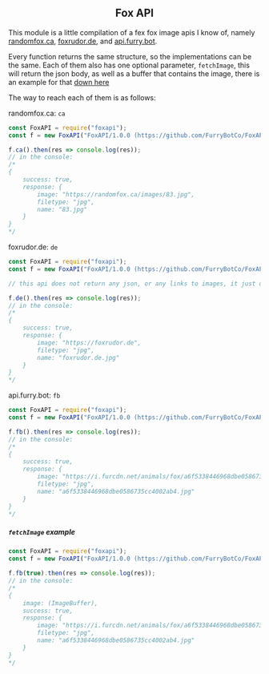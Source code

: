 ## <center>Fox API</center>

This module is a little compilation of a fex fox image apis I know of, namely <a href="https://randomfox.ca">randomfox.ca</a>, <a href="https://foxrudor.de">foxrudor.de</a>, and <a href="https://api.furry.bot/animals/fox">api.furry.bot</a>.

Every function returns the same structure, so the implementations can be the same. Each of them also has one optional parameter, `fetchImage`, this will return the json body, as well as a buffer that contains the image, there is an example for that [down here](#fetchimage-example)


The way to reach each of them is as follows:

randomfox.ca: `ca`
```js
const FoxAPI = require("foxapi");
const f = new FoxAPI("FoxAPI/1.0.0 (https://github.com/FurryBotCo/FoxAPI"));

f.ca().then(res => console.log(res));
// in the console:
/*
{
	success: true,
	response: {
		image: "https://randomfox.ca/images/83.jpg",
		filetype: "jpg",
		name: "83.jpg"
	}
}
*/
```

foxrudor.de: `de`
```js
const FoxAPI = require("foxapi");
const f = new FoxAPI("FoxAPI/1.0.0 (https://github.com/FurryBotCo/FoxAPI"));

// this api does not return any json, or any links to images, it just directly returns an image, so we improvise

f.de().then(res => console.log(res));
// in the console:
/*
{
	success: true,
	response: {
		image: "https://foxrudor.de",
		filetype: "jpg",
		name: "foxrudor.de.jpg"
	}
}
*/
```

api.furry.bot: `fb`
```js
const FoxAPI = require("foxapi");
const f = new FoxAPI("FoxAPI/1.0.0 (https://github.com/FurryBotCo/FoxAPI"));

f.fb().then(res => console.log(res));
// in the console:
/*
{
	success: true,
	response: {
		image: "https://i.furcdn.net/animals/fox/a6f5338446968dbe0586735cc4002ab4.jpg",
		filetype: "jpg",
		name: "a6f5338446968dbe0586735cc4002ab4.jpg"
	}
}
*/
```

##### `fetchImage` example
```js
const FoxAPI = require("foxapi");
const f = new FoxAPI("FoxAPI/1.0.0 (https://github.com/FurryBotCo/FoxAPI"));

f.fb(true).then(res => console.log(res));
// in the console:
/*
{
	image: (ImageBuffer),
	success: true,
	response: {
		image: "https://i.furcdn.net/animals/fox/a6f5338446968dbe0586735cc4002ab4.jpg",
		filetype: "jpg",
		name: "a6f5338446968dbe0586735cc4002ab4.jpg"
	}
}
*/
```